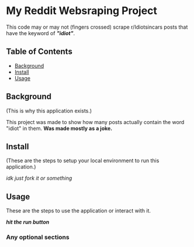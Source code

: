 # My Reddit Websraping Project
This code may or may not (fingers crossed) scrape r/Idiotsincars posts that have the keyword of **_"idiot"_**.
 ## Table of Contents
  - [Background](#background) 
 - [Install](#install) 
 - [Usage](#usage) 
 ## Background 
 (This is why this application exists.)

 This project was made to show how many posts actually contain the word "idiot" in them. **Was made mostly as a joke.**
  ## Install 
  (These are the steps to setup your local environment to run this application.) 

  _idk just fork it or something_
  ## Usage 
  These are the steps to use the application or interact with it. 
  
  ***hit the run button***
  ### Any optional sections